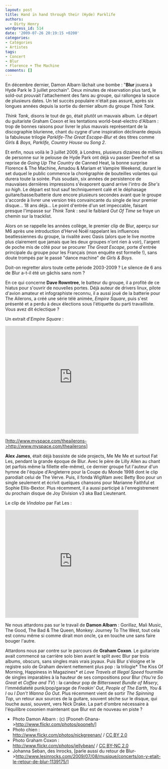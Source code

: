 ```yaml
---
layout: post
title: Hand in hand through their (Hyde) Parklife
authors:
  - Dirty Henry
wordpress_id: 514
date: '2009-07-26 20:19:15 +0200'
categories:
- Catégories
- Artistes
tags:
- Concert
- Blur
- Florence + The Machine
comments: []
---
```

En décembre dernier, Damon Albarn lâchait une bombe : "__Blur__ jouera à Hyde Park le 3 juillet prochain". Deux minutes de réservation plus tard, le sold-out prouvait l'attachement des fans au groupe, qui rallongea la sauce de plusieurs dates. Un tel succès populaire n'était pas assuré, après six longues années depuis la sortie du dernier album du groupe *Think Tank*.

*Think Tank*, disons le tout de go, était plutôt un mauvais album. Le départ du guitariste Graham Coxon et les tentations world-beat-electro d'Albarn : trop de bonnes raisons pour livrer le plus mauvais représentant de la discographie blurienne, chant du cygne d'une inspiration déclinante depuis la fabuleuse trilogie *Parklife-The Great Escape-Blur* et des titres comme *Girls & Boys, Parklife, Country House* ou *Song 2*.

<img327>

Et enfin, nous voilà le 3 juillet 2009, à Londres, plusieurs dizaines de milliers de personne sur le pelouse de Hyde Park ont déjà vu passer Deerhof et sa reprise de *Going Up The Country* de Canned Heat, la bonne surprise Florence & The Machine, Amadou & Mariam et Vampire Weekend, durant le set duquel le public commence la chorégraphie de bouteilles volantes qui durera toute la soirée. Puis soudain, six années de persistence de mauvaises dernières impressions s'évaporent quand arrive l'intro de *She's so high*. Le départ est tout sauf techniquement calé et le déphasage guitare/basse/batterie dure encore plusieurs secondes avant que le groupe s'accorde à livrer une version très convaincante du single de leur premier disque... 18 ans déjà... Le point d'entrée d'un set impeccable, faisant presque l'impasse sur *Think Tank* : seul le faiblard *Out Of Time* se fraye un chemin sur la tracklist.

<img328>

Alors on se rappelle les années collège, le premier clip de Blur, aperçu sur M6 après une introduction d'Hervé Noël rappelant les influences beatlessiennes du groupe, la rivalité avec Oasis (alors que le live montre plus clairement que jamais que les deux groupes n'ont rien à voir), l'argent de poche mis de côté pour se procurer *The Great Escape*, porte d'entrée principale du groupe pour les Français (mon enquête est formelle !), sans doute trompés par le passé "dance machine" de *Girls & Boys*.

Doit-on regretter alors toute cette période 2003-2009 ? Le silence de 6 ans de Blur a-t-il été un gâchis sans nom ?

En ce qui concerne __Dave Rowntree__, le batteur du groupe, il a profité de ce hiatus pour s'ouvrir de nouvelles portes. Déjà auteur de drivers linux, pilote d'avion amateur et infographiste reconnu, il a aussi joué de la batterie pour The Ailerons, a créé une série télé animée, *Empire Square*, puis s'est présenté et a perdu à deux élections sous l'étiquette du parti travailliste. Vous avez dit éclectique ?

Un extrait d'*Empire Square* :

<object width="425" height="344"><param name="movie" value="http://www.youtube.com/v/69e7JEcGCAM&hl=fr&fs=1&"></param><param name="allowFullScreen" value="true"></param><param name="allowscriptaccess" value="always"></param><embed src="http://www.youtube.com/v/69e7JEcGCAM&hl=fr&fs=1&" type="application/x-shockwave-flash" allowscriptaccess="always" allowfullscreen="true" width="425" height="344"></embed></object>

[http://www.myspace.com/theailerons->http://www.myspace.com/theailerons]

__Alex James__, était déjà bassiste de side projects, Me Me Me et surtout Fat Les, pendant la grande époque de Blur. Avec le père de Lilly Allen au chant (et parfois même la fillette elle-même), ce dernier groupe fut l'auteur d'un hymne de l'équipe d'Angleterre pour la Coupe du Monde 1998 dont le clip parodiait celui de The Verve. Puis, il fonda WigWam avec Betty Boo pour un single seulement et écrivit quelques chansons pour Marianne Faithful et Sophie Ellis-Bextor. Plus récemment, il a aussi participé à l'enregistrement du prochain disque de Joy Division v3 aka Bad Lieutenant.

Le clip de *Vindaloo* par Fat Les :

<object width="425" height="344"><param name="movie" value="http://www.youtube.com/v/0T1pXsJp_go&hl=fr&fs=1&"></param><param name="allowFullScreen" value="true"></param><param name="allowscriptaccess" value="always"></param><embed src="http://www.youtube.com/v/0T1pXsJp_go&hl=fr&fs=1&" type="application/x-shockwave-flash" allowscriptaccess="always" allowfullscreen="true" width="425" height="344"></embed></object>

Ne nous attardons pas sur le travail de __Damon Albarn__ : Gorillaz, Mali Music, The Good, The Bad & The Queen, Monkey: Journey To The West, tout cela est connu même si comme dirait mon oncle, ça en touche une sans faire bouger l'autre. 

Attardons nous par contre sur le parcours de __Graham Coxon__. Le guitariste avait commencé sa carrière solo bien avant le split avec Blur par trois albums, obscurs, sans singles mais vrais joyaux. Puis Blur s'éloigne et le registre solo de Graham devient nettement plus pop : la trilogie* The Kiss Of Morning, Happiness in Magazines* et *Love Travels at Illegal Speed* fourmille de singles imparables à la hauteur de ses compositions pour Blur (*You're So Great* et *Coffee and TV*) : la candeur pop de *Bittersweet Bundle of Misery*, l'immédiateté punk/pop/garage de *Freakin' Out*, *People of The Earth*, *You & I* ou *I Don't Wanna Go Out*. Plus récemment vient de sortir *The Spinning Top*, un retour aux sources de la guitare, souvent sèche sur le disque, qui louche aussi, souvent, vers Nick Drake. La part d'ombre nécessaire à l'équilibre coxonien maintenant que Blur est de nouveau en piste ?

- Photo Damon Albarn : (c) [Pooneh Ghana->http://www.flickr.com/photos/pooneh/]
- Photo chien : <div xmlns:cc="http://creativecommons.org/ns#" about="http://www.flickr.com/photos/nickgreenan/3687707587/"><a rel="cc:attributionURL" href="http://www.flickr.com/photos/nickgreenan/">http://www.flickr.com/photos/nickgreenan/</a> / <a rel="license" href="http://creativecommons.org/licenses/by/2.0/">CC BY 2.0</a></div>
- Photo Graham Coxon : <div xmlns:cc="http://creativecommons.org/ns#" about="http://www.flickr.com/photos/jellybean/3683285292/"><a rel="cc:attributionURL" href="http://www.flickr.com/photos/jellybean/">http://www.flickr.com/photos/jellybean/</a> / <a rel="license" href="http://creativecommons.org/licenses/by-nc/2.0/">CC BY-NC 2.0</a></div>
- Johanna Seban, des Inrocks, [parle aussi du retour de Blur->http://www.lesinrocks.com/2009/07/08/musique/concerts/on-y-etait-le-retour-de-blur-1139175/]
